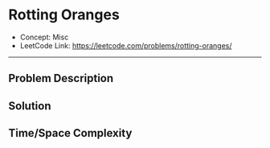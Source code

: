 # Rotting Oranges

- Concept: Misc
- LeetCode Link: https://leetcode.com/problems/rotting-oranges/

---

## Problem Description

## Solution

## Time/Space Complexity

